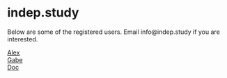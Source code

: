 <div class="content" id="index">
<div class="indep study">
<h1 class="title site">indep.study</h1>
<p class="subtitle">Below are some of the registered users. Email info@indep.study if you are interested.</p>
</div>
<a class="Alex" href="https://is.indep.study">Alex</a><br>
<a class="Gabe" href="https://gabe.indep.study">Gabe </a><br>
<a class="Doc" href="https://doc.indep.study">Doc </a><br>
</div>
